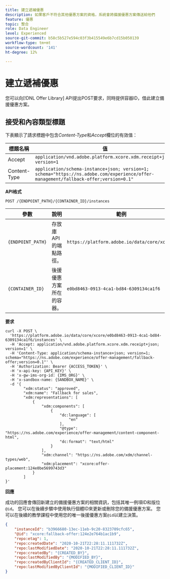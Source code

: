 ```yaml
---
title: 建立遞補優惠
description: 如果客戶不符合其他優惠方案的資格，系統會將備援優惠方案傳送給他們
feature: 優惠
topic: 整合
role: Data Engineer
level: Experienced
source-git-commit: b58c5b527e594c03f3b415549e6b7cd15b050139
workflow-type: tm+mt
source-wordcount: '141'
ht-degree: 12%

---
```


# 建立遞補優惠

您可以向[!DNL Offer Library] API提出POST要求，同時提供容器ID，借此建立備援優惠方案。

## 接受和內容類型標題

下表顯示了請求標題中包含&#x200B;*Content-Type*&#x200B;和&#x200B;*Accept*&#x200B;欄位的有效值：

| 標題名稱 | 值 |
| ----------- | ----- |
| Accept | `application/vnd.adobe.platform.xcore.xdm.receipt+json; version=1` |
| Content-Type | `application/schema-instance+json; version=1;  schema="https://ns.adobe.com/experience/offer-management/fallback-offer;version=0.1"` |

**API格式**

```http
POST /{ENDPOINT_PATH}/{CONTAINER_ID}/instances
```

| 參數 | 說明 | 範例 |
| --------- | ----------- | ------- |
| `{ENDPOINT_PATH}` | 存放庫API的端點路徑。 | `https://platform.adobe.io/data/core/xcore/` |
| `{CONTAINER_ID}` | 後援優惠方案所在的容器。 | `e0bd8463-0913-4ca1-bd84-6309134ca1f6` |

**要求**

```shell
curl -X POST \
  'https://platform.adobe.io/data/core/xcore/e0bd8463-0913-4ca1-bd84-6309134ca1f6/instances' \
  -H 'Accept: application/vnd.adobe.platform.xcore.xdm.receipt+json; version=1' \
  -H 'Content-Type: application/schema-instance+json; version=1;  schema="https://ns.adobe.com/experience/offer-management/fallback-offer;version=0.1"' \
  -H 'Authorization: Bearer {ACCESS_TOKEN}' \
  -H 'x-api-key: {API_KEY}' \
  -H 'x-gw-ims-org-id: {IMS_ORG}' \
  -H 'x-sandbox-name: {SANDBOX_NAME}' \
  -d '{
        "xdm:status": "approved",
        "xdm:name": "Fallback for sales",
        "xdm:representations": [
            {
                "xdm:components": [
                    {
                        "dc:language": [
                            "en"
                        ],
                        "@type": "https://ns.adobe.com/experience/offer-management/content-component-html",
                        "dc:format": "text/html"
                    }
                ],
                "xdm:channel": "https://ns.adobe.com/xdm/channel-types/web",
                "xdm:placement": "xcore:offer-placement:124e0be5699743d3"
            }
        ]
}'
```

**回應**

成功的回應會傳回新建立的備援優惠方案的相關資訊，包括其唯一例項ID和版位`@id`。 您可以在後續步驟中使用執行個體ID來更新或刪除您的備援優惠方案。 您可以在後續的教學課程中使用您的唯一後援優惠方案`@id`以建立決策。


```json
{
    "instanceId": "b3966680-13ec-11eb-9c20-8323709cfc65",
    "@id": "xcore:fallback-offer:124e2e764b1ac1b9",
    "repo:etag": 1,
    "repo:createdDate": "2020-10-21T22:28:11.111732Z",
    "repo:lastModifiedDate": "2020-10-21T22:28:11.111732Z",
    "repo:createdBy": "{CREATED_BY}",
    "repo:lastModifiedBy": "{MODIFIED_BY}",
    "repo:createdByClientId": "{CREATED_CLIENT_ID}",
    "repo:lastModifiedByClientId": "{MODIFIED_CLIENT_ID}"
}
```
